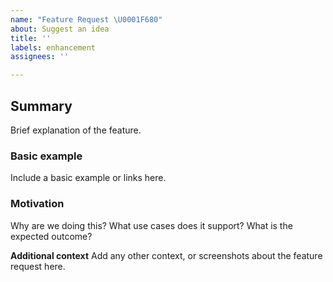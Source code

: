 ```yaml
---
name: "Feature Request \U0001F680"
about: Suggest an idea
title: ''
labels: enhancement
assignees: ''

---
```


## Summary
Brief explanation of the feature.

### Basic example
Include a basic example or links here.

### Motivation
Why are we doing this? What use cases does it support? What is the expected outcome?

**Additional context**
Add any other context, or screenshots about the feature request here.
